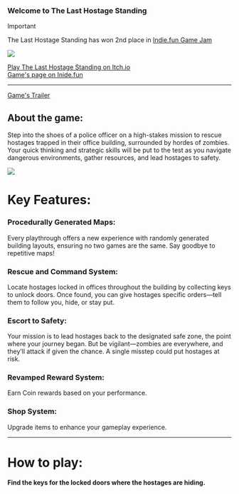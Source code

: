 ### Welcome to The Last Hostage Standing

> [!IMPORTANT]
>The Last Hostage Standing has won 2nd place in [Indie.fun Game Jam](https://itch.io/jam/indiefun-game-jam)

![](https://img.itch.zone/aW1nLzIwMjEyOTIwLmpwZw==/315x250%23c/vI9laT.jpg)


[Play The Last Hostage Standing on Itch.io](https://khalilakm.itch.io/the-last-hostage-standing)  
[Game's page on Inide.fun](https://indie.fun/game-MEFZ-AEW5)

----
[Game's Trailer](https://www.youtube.com/watch?v=_n7A3O-F3gI)

## About the game: 

Step into the shoes of a police officer on a high-stakes mission to rescue hostages trapped in their office building, surrounded by hordes of zombies. Your quick thinking and strategic skills will be put to the test as you navigate dangerous environments, gather resources, and lead hostages to safety.



![](https://i3.ytimg.com/vi/_n7A3O-F3gI/maxresdefault.jpg)

# Key Features:
### Procedurally Generated Maps:

Every playthrough offers a new experience with randomly generated building layouts, ensuring no two games are the same. Say goodbye to repetitive maps!

### Rescue and Command System:

Locate hostages locked in offices throughout the building by collecting keys to unlock doors. Once found, you can give hostages specific orders—tell them to follow you, hide, or stay put.

### Escort to Safety:

Your mission is to lead hostages back to the designated safe zone, the point where your journey began. But be vigilant—zombies are everywhere, and they’ll attack if given the chance. A single misstep could put hostages at risk.

### Revamped Reward System:

 Earn Coin rewards based on your performance.
 
### Shop System:

  Upgrade items to enhance your gameplay experience.

  ____
# How to play:

**Find the keys for the locked doors where the hostages are hiding.**



